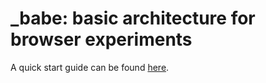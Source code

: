 # _babe: basic architecture for browser experiments 

A quick start guide can be found [here](https://babe-project.github.io/babe_site/).

